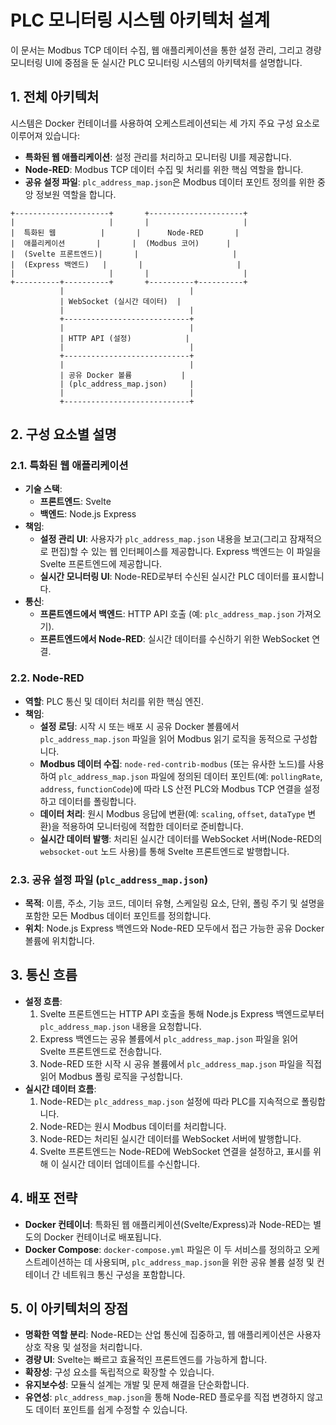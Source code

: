 # PLC 모니터링 시스템 아키텍처 설계

이 문서는 Modbus TCP 데이터 수집, 웹 애플리케이션을 통한 설정 관리, 그리고 경량 모니터링 UI에 중점을 둔 실시간 PLC 모니터링 시스템의 아키텍처를 설명합니다.

## 1. 전체 아키텍처

시스템은 Docker 컨테이너를 사용하여 오케스트레이션되는 세 가지 주요 구성 요소로 이루어져 있습니다:

*   **특화된 웹 애플리케이션**: 설정 관리를 처리하고 모니터링 UI를 제공합니다.
*   **Node-RED**: Modbus TCP 데이터 수집 및 처리를 위한 핵심 역할을 합니다.
*   **공유 설정 파일**: `plc_address_map.json`은 Modbus 데이터 포인트 정의를 위한 중앙 정보원 역할을 합니다.

```
+---------------------+       +---------------------+
|                     |       |                     |
|  특화된 웹          |       |      Node-RED       |
|  애플리케이션       |       |  (Modbus 코어)      |
|  (Svelte 프론트엔드)|       |                     |
|  (Express 백엔드)   |       |                     |
|                     |       |                     |
+----------+----------+       +----------+----------+
           |                            |
           | WebSocket (실시간 데이터)  |
           |                            |
           +----------------------------+
           |                            |
           | HTTP API (설정)            |
           |                            |
           +----------------------------+
           |                            |
           | 공유 Docker 볼륨           |
           | (plc_address_map.json)     |
           |                            |
           +----------------------------+
```

## 2. 구성 요소별 설명

### 2.1. 특화된 웹 애플리케이션

*   **기술 스택**:
    *   **프론트엔드**: Svelte
    *   **백엔드**: Node.js Express
*   **책임**:
    *   **설정 관리 UI**: 사용자가 `plc_address_map.json` 내용을 보고(그리고 잠재적으로 편집)할 수 있는 웹 인터페이스를 제공합니다. Express 백엔드는 이 파일을 Svelte 프론트엔드에 제공합니다.
    *   **실시간 모니터링 UI**: Node-RED로부터 수신된 실시간 PLC 데이터를 표시합니다.
*   **통신**:
    *   **프론트엔드에서 백엔드**: HTTP API 호출 (예: `plc_address_map.json` 가져오기).
    *   **프론트엔드에서 Node-RED**: 실시간 데이터를 수신하기 위한 WebSocket 연결.

### 2.2. Node-RED

*   **역할**: PLC 통신 및 데이터 처리를 위한 핵심 엔진.
*   **책임**:
    *   **설정 로딩**: 시작 시 또는 배포 시 공유 Docker 볼륨에서 `plc_address_map.json` 파일을 읽어 Modbus 읽기 로직을 동적으로 구성합니다.
    *   **Modbus 데이터 수집**: `node-red-contrib-modbus` (또는 유사한 노드)를 사용하여 `plc_address_map.json` 파일에 정의된 데이터 포인트(예: `pollingRate`, `address`, `functionCode`)에 따라 LS 산전 PLC와 Modbus TCP 연결을 설정하고 데이터를 폴링합니다.
    *   **데이터 처리**: 원시 Modbus 응답에 변환(예: `scaling`, `offset`, `dataType` 변환)을 적용하여 모니터링에 적합한 데이터로 준비합니다.
    *   **실시간 데이터 발행**: 처리된 실시간 데이터를 WebSocket 서버(Node-RED의 `websocket-out` 노드 사용)를 통해 Svelte 프론트엔드로 발행합니다.

### 2.3. 공유 설정 파일 (`plc_address_map.json`)

*   **목적**: 이름, 주소, 기능 코드, 데이터 유형, 스케일링 요소, 단위, 폴링 주기 및 설명을 포함한 모든 Modbus 데이터 포인트를 정의합니다.
*   **위치**: Node.js Express 백엔드와 Node-RED 모두에서 접근 가능한 공유 Docker 볼륨에 위치합니다.

## 3. 통신 흐름

*   **설정 흐름**:
    1.  Svelte 프론트엔드는 HTTP API 호출을 통해 Node.js Express 백엔드로부터 `plc_address_map.json` 내용을 요청합니다.
    2.  Express 백엔드는 공유 볼륨에서 `plc_address_map.json` 파일을 읽어 Svelte 프론트엔드로 전송합니다.
    3.  Node-RED 또한 시작 시 공유 볼륨에서 `plc_address_map.json` 파일을 직접 읽어 Modbus 폴링 로직을 구성합니다.
*   **실시간 데이터 흐름**:
    1.  Node-RED는 `plc_address_map.json` 설정에 따라 PLC를 지속적으로 폴링합니다.
    2.  Node-RED는 원시 Modbus 데이터를 처리합니다.
    3.  Node-RED는 처리된 실시간 데이터를 WebSocket 서버에 발행합니다.
    4.  Svelte 프론트엔드는 Node-RED에 WebSocket 연결을 설정하고, 표시를 위해 이 실시간 데이터 업데이트를 수신합니다.

## 4. 배포 전략

*   **Docker 컨테이너**: 특화된 웹 애플리케이션(Svelte/Express)과 Node-RED는 별도의 Docker 컨테이너로 배포됩니다.
*   **Docker Compose**: `docker-compose.yml` 파일은 이 두 서비스를 정의하고 오케스트레이션하는 데 사용되며, `plc_address_map.json`을 위한 공유 볼륨 설정 및 컨테이너 간 네트워크 통신 구성을 포함합니다.

## 5. 이 아키텍처의 장점

*   **명확한 역할 분리**: Node-RED는 산업 통신에 집중하고, 웹 애플리케이션은 사용자 상호 작용 및 설정을 처리합니다.
*   **경량 UI**: Svelte는 빠르고 효율적인 프론트엔드를 가능하게 합니다.
*   **확장성**: 구성 요소를 독립적으로 확장할 수 있습니다.
*   **유지보수성**: 모듈식 설계는 개발 및 문제 해결을 단순화합니다.
*   **유연성**: `plc_address_map.json`을 통해 Node-RED 플로우를 직접 변경하지 않고도 데이터 포인트를 쉽게 수정할 수 있습니다.